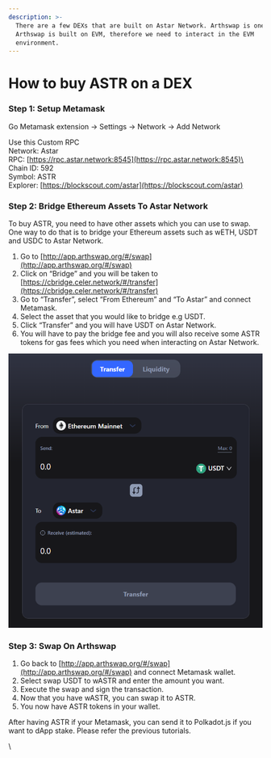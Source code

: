 ```yaml
---
description: >-
  There are a few DEXs that are built on Astar Network. Arthswap is one of them.
  Arthswap is built on EVM, therefore we need to interact in the EVM
  environment.
---
```


# How to buy ASTR on a DEX

### Step 1: Setup Metamask

Go Metamask extension -> Settings -> Network -> Add Network

Use this Custom RPC\
Network: Astar\
RPC: [https://rpc.astar.network:8545](https://rpc.astar.network:8545)\
Chain ID: 592\
Symbol: ASTR\
Explorer: [https://blockscout.com/astar](https://blockscout.com/astar)



### Step 2: Bridge Ethereum Assets To Astar Network <a href="#2148" id="2148"></a>



To buy ASTR, you need to have other assets which you can use to swap. One way to do that is to bridge your Ethereum assets such as wETH, USDT and USDC to Astar Network.

1. Go to [http://app.arthswap.org/#/swap](http://app.arthswap.org/#/swap)
2. Click on “Bridge” and you will be taken to [https://cbridge.celer.network/#/transfer](https://cbridge.celer.network/#/transfer)
3. Go to “Transfer”, select “From Ethereum” and “To Astar” and connect Metamask.
4. Select the asset that you would like to bridge e.g USDT.
5. Click “Transfer” and you will have USDT on Astar Network.
6. You will have to pay the bridge fee and you will also receive some ASTR tokens for gas fees which you need when interacting on Astar Network.

![](<../.gitbook/assets/image (119).png>)

### Step 3: Swap On Arthswap <a href="#0da0" id="0da0"></a>

1. Go back to [http://app.arthswap.org/#/swap](http://app.arthswap.org/#/swap) and connect Metamask wallet.
2. Select swap USDT to wASTR and enter the amount you want.
3. Execute the swap and sign the transaction.
4. Now that you have wASTR, you can swap it to ASTR.
5. You now have ASTR tokens in your wallet.

After having ASTR if your Metamask, you can send it to Polkadot.js if you want to dApp stake. Please refer the previous tutorials.



\




